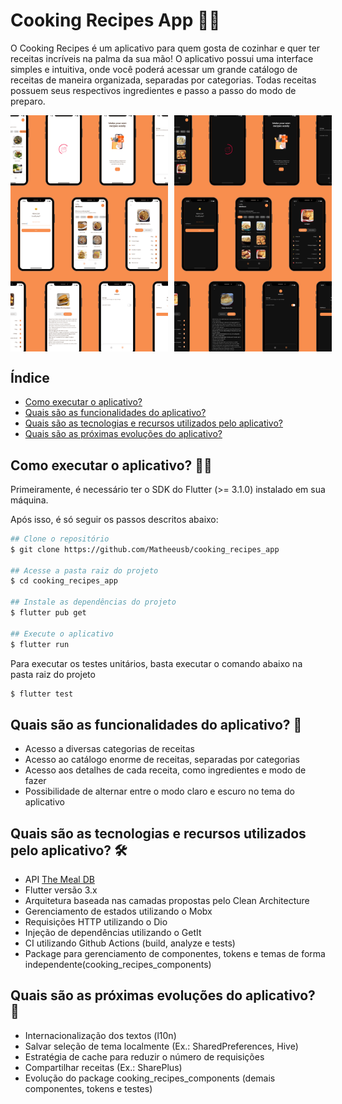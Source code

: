 # Cooking Recipes App 🧑‍🍳

O Cooking Recipes é um aplicativo para quem gosta de cozinhar e quer ter receitas incríveis na palma da sua mão! O aplicativo possui uma interface simples e intuitiva, onde você poderá acessar um grande catálogo de receitas de maneira organizada, separadas por categorias. Todas receitas possuem seus respectivos ingredientes e passo a passo do modo de preparo. 

<html>
<head>
    <style>
        .images img {
	        width: 50%;
            height: auto;
            margin-right: 10px;
        }
        .images img:last-child {
            margin-right: 0;
        }
        .images {
            display: flex;
            width: 100%;
        }
    </style>
</head>
<body>
    <div class="images">
        <img src="./docs/cooking_recipes_app_readme_light.png"/>
        <img src="./docs/cooking_recipes_app_readme_dark.png"/>
    </div>
</body>
</html>


## Índice

* [Como executar o aplicativo?](#como-executar-o-aplicativo?)
* [Quais são as funcionalidades do aplicativo?](#quais-são-as-funcionalidades-do-aplicativo?)
* [Quais são as tecnologias e recursos utilizados pelo aplicativo?](#quais-são-as-tecnologias-e-recursos-utilizados-pelo-aplicativo?)
* [Quais são as próximas evoluções do aplicativo? ](#quais-são-as-próximas-evoluções-do-aplicativo?)


## Como executar o aplicativo? 🧑‍💻

Primeiramente, é necessário ter o SDK do Flutter (>= 3.1.0) instalado em sua máquina.

Após isso, é só seguir os passos descritos abaixo: 

```bash
## Clone o repositório
$ git clone https://github.com/Matheeusb/cooking_recipes_app

## Acesse a pasta raiz do projeto
$ cd cooking_recipes_app

## Instale as dependências do projeto
$ flutter pub get

## Execute o aplicativo
$ flutter run
```

Para executar os testes unitários, basta executar o comando abaixo na pasta raiz do projeto

```bash
$ flutter test
```

## Quais são as funcionalidades do aplicativo? 📱

- Acesso a diversas categorias de receitas
- Acesso ao catálogo enorme de receitas, separadas por categorias
- Acesso aos detalhes de cada receita, como ingredientes e modo de fazer
- Possibilidade de alternar entre o modo claro e escuro no tema do aplicativo 

## Quais são as tecnologias e recursos utilizados pelo aplicativo? 🛠️

- API [The Meal DB](https://www.themealdb.com/)
- Flutter versão 3.x
- Arquitetura baseada nas camadas propostas pelo Clean Architecture
- Gerenciamento de estados utilizando o Mobx
- Requisições HTTP utilizando o Dio
- Injeção de dependências utilizando o GetIt
- CI utilizando Github Actions (build, analyze e tests)
- Package para gerenciamento de componentes, tokens e temas de forma independente(cooking_recipes_components)

## Quais são as próximas evoluções do aplicativo? 🚀

- Internacionalização dos textos (l10n)
- Salvar seleção de tema localmente (Ex.: SharedPreferences, Hive)
- Estratégia de cache para reduzir o número de requisições
- Compartilhar receitas (Ex.: SharePlus)
- Evolução do package cooking_recipes_components (demais componentes, tokens e testes)